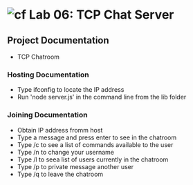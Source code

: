![cf](https://i.imgur.com/7v5ASc8.png) Lab 06: TCP Chat Server
======

## Project Documentation
* TCP Chatroom

### Hosting Documentation
* Type ifconfig to locate the IP address
* Run 'node server.js' in the command line from the lib folder

### Joining Documentation
* Obtain IP address fromm host
* Type a message and press enter to see in the chatroom
* Type /c to see a list of commands available to the user
* Type /n to change your username
* Type /l to seea list of users currently in the chatroom
* Type /p to private message another user
* Type /q to leave the chatroom
